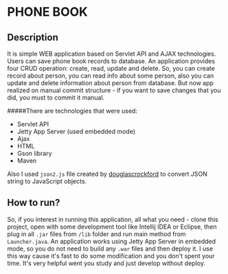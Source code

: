 PHONE BOOK
=======================

Description
----------------
It is simple WEB application based on Servlet API and AJAX technologies. Users can save phone book records to database.
An application provides four CRUD operation: create, read, update and delete. So, you can create record about person,
you can read info about some person, also you can update and delete information about person from database.
But now app realized on manual commit structure - if you want to save changes that you did, you must to commit it manual.

#####There are technologies that were used:
- Servlet API
- Jetty App Server (used embedded mode)
- Ajax
- HTML
- Gson library
- Maven

Also I used `json2.js` file created by [douglascrockford](https://github.com/douglascrockford/JSON-js/blob/master/json2.js) to convert JSON string to JavaScript objects.

How to run?
----------------
So, if you interest in running this application, all what you need - clone this project, open with some development tool
like Intellij IDEA or Eclipse, then plug in all `.jar` files from `/lib` folder and run main method from `Launcher.java`.
An application works using Jetty App Server in embedded mode, so you do not need to build any `.war` files and then deploy it.
I use this way cause it's fast to do some modification and you don't spent your time. It's very helpful went you study and just develop without deploy.

